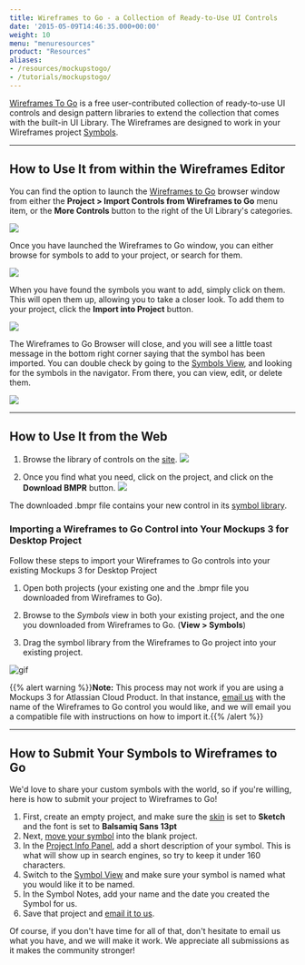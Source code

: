 ```yaml
---
title: Wireframes to Go - a Collection of Ready-to-Use UI Controls
date: '2015-05-09T14:46:35.000+00:00'
weight: 10
menu: "menuresources"
product: "Resources"
aliases:
- /resources/mockupstogo/
- /tutorials/mockupstogo/
---
```


[Wireframes To Go](https://wireframestogo.com) is a free user-contributed collection of ready-to-use UI controls and design pattern libraries to extend the collection that comes with the built-in UI Library. The Wireframes are designed to work in your Wireframes project [Symbols](https://docs.balsamiq.com/desktop/symbols/).

* * *

## How to Use It from within the Wireframes Editor

You can find the option to launch the [Wireframes to Go](https://wireframestogo.com/) browser window from either the **Project > Import Controls from Wireframes to Go** menu item, or the **More Controls** button to the right of the UI Library's categories.

![](//media.balsamiq.com/img/support/docs/bw/wtg_editor_button.png)

Once you have launched the Wireframes to Go window, you can either browse for symbols to add to your project, or search for them.

![](//media.balsamiq.com/img/support/docs/bw/wtg_search.png)

When you have found the symbols you want to add, simply click on them. This will open them up, allowing you to take a closer look. To add them to your project, click the **Import into Project** button.

![](//media.balsamiq.com/img/support/docs/bw/wtg_import.png)

The Wireframes to Go Browser will close, and you will see a little toast message in the bottom right corner saying that the symbol has been imported. You can double check by going to the [Symbols View](#1-using-the-symbols-view), and looking for the symbols in the navigator. From there, you can view, edit, or delete them.

![](//media.balsamiq.com/img/support/docs/bw/wtg_symbols.png)

* * *

## How to Use It from the Web

1. Browse the library of controls on the [site](https://wireframestogo.com).
![](//media.balsamiq.com/img/support/docs/bw/wtg-homepage.png)

2. Once you find what you need, click on the project, and click on the **Download BMPR** button.
![](//media.balsamiq.com/img/support/docs/bw/download-bmpr-wtg.png)

The downloaded .bmpr file contains your new control in its [symbol library](//docs.balsamiq.com/desktop/symbols/).

### Importing a Wireframes to Go Control into Your Mockups 3 for Desktop Project

Follow these steps to import your Wireframes to Go controls into your existing Mockups 3 for Desktop Project

1. Open both projects (your existing one and the .bmpr file you downloaded from Wireframes to Go).

2. Browse to the *Symbols* view in both your existing project, and the one you downloaded from Wireframes to Go. (**View > Symbols**)

3. Drag the symbol library from the Wireframes to Go project into your existing project.

![gif](//media.balsamiq.com/img/support/docs/m4d/b3/b3_wtg.png)

{{% alert warning %}}**Note:** This process may not work if you are using a Mockups 3 for Atlassian Cloud Product. In that instance, [email us](mailto:support@balsamiq.com) with the name of the Wireframes to Go control you would like, and we will email you a compatible file with instructions on how to import it.{{% /alert %}}

* * *

## How to Submit Your Symbols to Wireframes to Go

We'd love to share your custom symbols with the world, so if you're willing, here is how to submit your project to Wireframes to Go!

1. First, create an empty project, and make sure the [skin](https://docs.balsamiq.com/cloud/overview/#the-project-info-panel) is set to **Sketch** and the font is set to **Balsamiq Sans 13pt**
2. Next, [move your symbol](https://docs.balsamiq.com/cloud/symbols/#moving-symbols) into the blank project.
3. In the [Project Info Panel](https://docs.balsamiq.com/cloud/overview/#the-project-info-panel), add a short description of your symbol. This is what will show up in search engines, so try to keep it under 160 characters.
4. Switch to the [Symbol View](https://docs.balsamiq.com/cloud/symbols/#1-using-the-symbols-view) and make sure your symbol is named what you would like it to be named.
5. In the Symbol Notes, add your name and the date you created the Symbol for us.
6. Save that project and [email it to us](mailto:wtg@balsamiq.com).

Of course, if you don't have time for all of that, don't hesitate to email us what you have, and we will make it work. We appreciate all submissions as it makes the community stronger!
